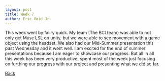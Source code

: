 ```yaml
---
layout: post
title: Week 7
author: Eric Void Jr
---
```

This week went by failry quick. My team (The BCI team) was able to not only  get Muse LSL on unity, but we were able to see movement with a game object using the headset. We also had our Mid-Summer presentation this past Wednesday and it went well. I am excited for the end of summer presentations because I am eager to showcase our progress. But all in all this week has been very productive, spent most of the week just focusing on furthing our progress with our project and presenting what we did so far.

[Back](./)
